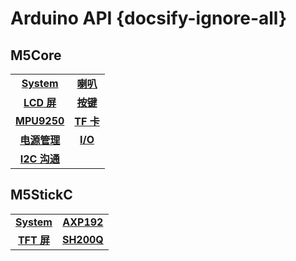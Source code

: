 # Arduino API {docsify-ignore-all}

## M5Core

|||
|:---:|:---:|
|**[System](zh_CN/api/system)** | **[喇叭](zh_CN/api/speaker)** |
|**[LCD 屏](zh_CN/api/lcd)** | **[按键](zh_CN/api/button)** |
|**[MPU9250](zh_CN/api/mpu9250)** | **[TF 卡](zh_CN/api/tf)** |
|**[电源管理](zh_CN/api/power)** |**[I/O](zh_CN/api/gpio)** |
|**[I2C 沟通](zh_CN/api/commutil)** | |

<!-- <table>
    <tr>
        <th align="center"><a href="#/zh_CN/api/system">System</a></th>
        <th align="center"><a href="#/zh_CN/api/speaker">喇叭</a></th>
        <th align="center"><a href="#/zh_CN/api/speaker">LCD 屏幕</a></th>
        <th align="center"><a href="#/zh_CN/api/speaker">按键</a></th>
    </tr>
    <tr>
        <th align="center"><a href="#/zh_CN/api/system">Power</a></th>
        <th align="center"><a href="#/zh_CN/api/speaker">TF 卡</a></th>
        <th align="center"><a href="#/zh_CN/api/speaker">姿态传感器 (MPU9250)</a></th>
        <th align="center"><a href="#/zh_CN/api/speaker"> </a></th>
    </tr>
</table> -->

## M5StickC

<!-- |||
|:---:|:---:|
|**[System](zh_CN/api/system)** | **[喇叭](zh_CN/api/speaker)** |
|**[LCD 屏](zh_CN/api/lcd)** | **[按键](zh_CN/api/button)** |
|**[MPU9250](zh_CN/api/mpu9250)** | **[TF 卡](zh_CN/api/tf)** |
|**[Power](zh_CN/api/power)** | -->

|||
|:---:|:---:|
|**[System](zh_CN/api/system_m5stickc)** | **[AXP192](zh_CN/api/axp192_m5stickc)** |
|**[TFT 屏](zh_CN/api/lcd_m5stickc)** | **[SH200Q](zh_CN/api/sh200q_m5stickc)** |

<!-- |**[麦克风](zh_CN/api/spm1423_m5stickc)** | **[LED](zh_CN/api/led_m5stickc)** |

|**[按键](zh_CN/api/buttom_m5stickc)** | **[红外发射](zh_CN/api/led_m5stickc)** | -->
